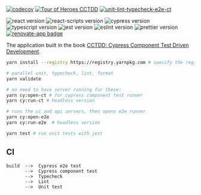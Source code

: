 [![codecov](https://codecov.io/gh/muratkeremozcan/tour-of-heroes-react-cypress-ts/branch/main/graph/badge.svg?token=rzXA9jQCdR)](https://codecov.io/gh/muratkeremozcan/tour-of-heroes-react-cypress-ts)
[![Tour of Heroes CCTDD](https://img.shields.io/endpoint?url=https://dashboard.cypress.io/badge/detailed/7mypio/main&style=plastic&logo=cypress)](https://dashboard.cypress.io/projects/7mypio/runs)
[![unit-lint-typecheck-e2e-ct](https://github.com/muratkeremozcan/tour-of-heroes-react-cypress-ts/actions/workflows/main.yml/badge.svg)](https://github.com/muratkeremozcan/tour-of-heroes-react-cypress-ts/actions/workflows/main.yml)

![react version](https://img.shields.io/badge/react-18.2.0-brightgreen)
![react-scripts version](https://img.shields.io/badge/react--scripts-5.0.1-brightgreen)
![cypress version](https://img.shields.io/badge/cypress-10.8.0-brightgreen)
![typescript version](https://img.shields.io/badge/typescript-4.8.3-brightgreen)
![jest version](https://img.shields.io/badge/jest-27.5.1-brightgreen)
![eslint version](https://img.shields.io/badge/eslint-8.24.0-brightgreen)
![prettier version](https://img.shields.io/badge/prettier-2.7.1-brightgreen)
[![renovate-app badge][renovate-badge]][renovate-app]

[renovate-badge]: https://img.shields.io/badge/renovate-app-blue.svg
[renovate-app]: https://renovateapp.com/

The application built in the book
[CCTDD: Cypress Component Test Driven Development](https://github.com/muratkeremozcan/cctdd).

```bash
yarn install --registry https://registry.yarnpkg.com # specify the registry in case you are using a proprietary registry

# parallel unit, typecheck, lint, format
yarn validate

# no need to have server running for these:
yarn cy:open-ct # for cypress component test runner
yarn cy:run-ct # headless version

# runs the ui and api servers, then opens e2e runner
yarn cy:open-e2e
yarn cy:run-e2e  # headless version

yarn test # run unit tests with jest
```

## CI

```
build  -->  Cypress e2e test
       -->  Cypress component test
       -->  Typecheck
       -->  Lint
       -->  Unit test
```
